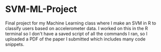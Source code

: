 # SVM-ML-Project
Final project for my Machine Learning class where I make an SVM in R to classify users based on accelerometer data. I worked on this in the R terminal so I don't have a saved script of all the commands I ran, so I uploaded a PDF of the paper I submitted which includes many code snippets.
